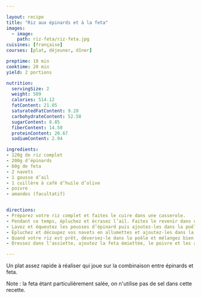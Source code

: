 ```yaml
---

layout: recipe
title: "Riz aux épinards et à la feta"
images:
  - image:
    path: riz-feta/riz-feta.jpg
cuisines: [française]
courses: [plat, déjeuner, dîner]

preptime: 10 min
cooktime: 20 min
yield: 2 portions

nutrition:
  servingSize: 2
  weight: 589
  calories: 514.12
  fatContent: 21.05
  saturatedFatContent: 9.28
  carbohydrateContent: 52.58
  sugarContent: 8.85
  fiberContent: 14.50
  proteinContent: 20.67
  sodiumContent: 2.94

ingredients:
- 120g de riz complet
- 200g d’épinards 
- 60g de feta
- 2 navets
- 1 gousse d’ail 
- 1 cuillère à café d’huile d’olive
- poivre
- amandes (facultatif) 


directions:
- Préparez votre riz complet et faites le cuire dans une casserole.
- Pendant ce temps, épluchez et écrasez l’ail. Faites le revenir dans une poêle avec un peu d’huile d’olive en ne cessant de remuer pour éviter de le brûler.
- Lavez et équeutez les pousses d’épinard puis ajoutez-les dans la poêle. Mélangez bien avec l’ail.
- Épluchez et découpez vos navets en allumettes et ajoutez-les dans la poêle pour les saisir.
- Quand votre riz est prêt, déversez-le dans la poêle et mélangez bien le tout. 
- Dressez dans l’assiette, ajoutez la feta émiettée, le poivre et les amandes.

---
```


Un plat assez rapide à réaliser qui joue sur la combinaison entre épinards et feta.

Note&nbsp;: la feta étant particulièrement salée, on n'utilise pas de sel dans cette recette.